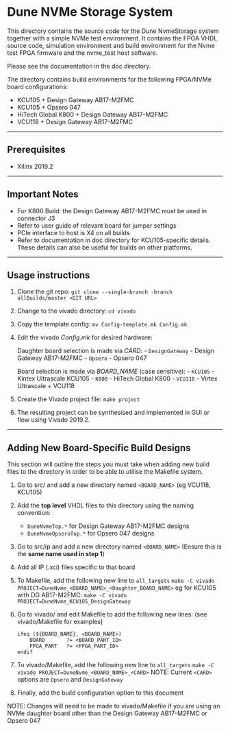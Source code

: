 Dune NVMe Storage System
===========================

This directory contains the source code for the Dune NvmeStorage system together with a simple
NVMe test environment. It contains the FPGA VHDL source code, simulation environment and build
environment for the Nvme test FPGA firmware and the nvme_test host software.

Please see the documentation in the doc directory.

The directory contains build environments for the following FPGA/NVMe board configurations:

- KCU105 + Design Gateway AB17-M2FMC
- KCU105 + Opsero 047
- HiTech Global K800 + Design Gateway AB17-M2FMC
- VCU118 + Design Gateway AB17-M2FMC

---
## Prerequisites
- Xilinx 2019.2

---
## Important Notes
- For K800 Build: the Design Gateway AB17-M2FMC must be used in connector J3
- Refer to user guide of relevant board for jumper settings
- PCIe interface to host is X4 on all builds
- Refer to documentation in doc directory for KCU105-specific details. These details can also be useful for builds on other platforms.

---
## Usage instructions
1. Clone the git repo: 
    `git clone --single-branch -branch allBuilds/master <GIT URL>`

2. Change to the vivado directory: `cd vivado`

3. Copy the template config: `mv Config-template.mk Config.mk`

4. Edit the vivado *Config.mk* for desired hardware:

    Daughter board selection is made via *CARD*:
        - `DesignGateway` - Design Gateway AB17-M2FMC
        - `Opsero` - Opsero 047

    Board selection is made via *BOARD_NAME* (case sensitive):
        - `KCU105` - Kintex Ultrascale KCU105
        - `K800` - HiTech Global K800
        - `VCU118` - Virtex Ultrascale + VCU118

5. Create the Vivado project file: `make project`

6. The resulting project can be synthesised and implemented in GUI or flow using Vivado 2019.2.

---

## Adding New Board-Specific Build Designs
This section will outline the steps you must take when adding new build files to the directory in order to be able to utilise the Makefile system.

1. Go to src/ and add a new directory named `<BOARD_NAME>` (eg VCU118, KCU105)

2. Add the **top level** VHDL files to this directory using the naming convention:
    - `DuneNvmeTop.*` for Design Gateway AB17-M2FMC designs
    - `DuneNvmeOpseroTop.*` for Opsero 047 designs
    
3. Go to src/ip and add a new directory named `<BOARD_NAME>` (Ensure this is the **same name used in step 1**)

4. Add all IP (.xci) files specific to that board

5. To Makefile, add the following new line to `all_targets`
    `make -C vivado PROJECT=DuneNvme_<BOARD_NAME>_<Daughter_BOARD_NAME>`
    eg for KCU105 with DG AB17-M2FMC: 
    `make -C vivado PROJECT=DuneNvme_KCU105_DesignGateway`
    
6. Go to vivado/ and edit Makefile to add the following new lines:
    (see vivado/Makefile for examples)
    ``` 
    ifeq (${BOARD_NAME}, <BOARD_NAME>)
        BOARD       ?= <BOARD_PART_ID>
        FPGA_PART   ?= <FPGA_PART_ID>
    endif 
    ```
    
7. To vivado/Makefile, add the following new line to `all_targets`
    `make -C vivado PROJECT=DuneNvme_<BOARD_NAME>_<CARD>`
    NOTE: Current `<CARD>` options are `Opsero` and `DesignGateway`
    
8. Finally, add the build configuration option to this document

NOTE: Changes will need to be made to vivado/Makefile if you are using an NVMe daughter board other than the Design Gateway AB17-M2FMC or Opsero 047
